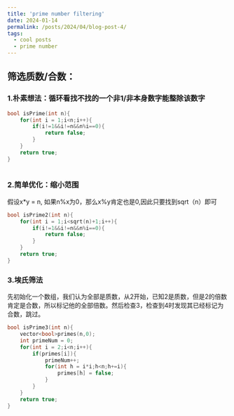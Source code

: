 ```yaml
---
title: 'prime number filtering'
date: 2024-01-14
permalink: /posts/2024/04/blog-post-4/
tags:
  - cool posts
  - prime number
---
```

## 筛选质数/合数：
### 1.朴素想法：循环看找不找的一个非1/非本身数字能整除该数字

```cpp
bool isPrime(int n){
	for(int i = 1;i<n;i++){
		if(i!=1&&i!=n&&n%i==0){
			return false;
		}
	}
	return true;
}
	
```

### 2.简单优化：缩小范围
假设x*y = n, 如果n%x为0，那么x%y肯定也是0,因此只要找到sqrt（n）即可

```cpp
bool isPrime2(int n){
	for(int i = 1;i<sqrt(n)+1;i++){
		if(i!=1&&i!=n&&n%i==0){
			return false;
		}
	}
	return true;
}
```

### 3.埃氏筛法
先初始化一个数组，我们认为全部是质数，从2开始，已知2是质数，但是2的倍数肯定是合数，所以标记他的全部倍数。然后检查3，检查到4时发现其已经标记为合数，跳过。
```cpp
bool isPrime3(int n){
	vector<bool>primes(n,0);
	int primeNum = 0;
	for(int i = 2;i<n;i++){
		if(primes[i]){
			primeNum++;
			for(int h = i*i;h<n;h+=i){
				primes[h] = false;
			}
		}
	}
	return true;
}
```

